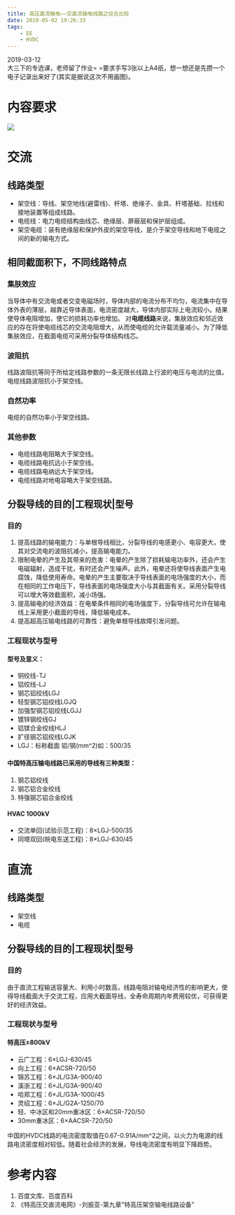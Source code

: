 ```yaml
---
title: 高压直流输电——交直流输电线路之综合比较
date: 2019-05-02 19:26:33
tags:
    - EE
    - HVDC
---
```

2019-03-12  
大三下的专选课，老师留了作业= =要求手写3张以上A4纸，想一想还是先攒一个电子记录出来好了(其实是据说这次不用画图)。
<!-- more -->

# 内容要求

![](src.jpg)

# 交流
## 线路类型
- 架空线：导线、架空地线(避雷线)、杆塔、绝缘子、金具、杆塔基础、拉线和接地装置等组成线路。
- 电缆线：电力电缆结构由线芯、绝缘层、屏蔽层和保护层组成。
- 架空电缆：装有绝缘层和保护外皮的架空导线，是介于架空导线和地下电缆之间的新的输电方式。

## 相同截面积下，不同线路特点
### 集肤效应
当导体中有交流电或者交变电磁场时，导体内部的电流分布不均匀，电流集中在导体外表的薄层，越靠近导体表面，电流密度越大，导体内部实际上电流较小。结果使导体电阻增加，使它的损耗功率也增加。
对**电缆线路**来说，集肤效应和邻近效应的存在将使电缆线芯的交流电阻增大，从而使电缆的允许载流量减小。为了降低集肤效应，在截面电缆可采用分裂导体结构线芯。

### 波阻抗
线路波阻抗等同于所给定线路参数的一条无限长线路上行波的电压与电流的比值。
电缆线路波阻抗小于架空线。

### 自然功率
电缆的自然功率小于架空线路。

### 其他参数
- 电缆线路电阻略大于架空线。
- 电缆线路电抗远小于架空线。
- 电缆线路电纳远大于架空线。
- 电缆线路对地电容略大于架空线路。

## 分裂导线的目的|工程现状|型号
### 目的
1. 提高线路的输电能力：与单根导线相比，分裂导线的电感更小、电容更大，使其对交流电的波阻抗减小，提高输电能力。
2. 限制电晕的产生及其带来的危害：电晕的产生除了损耗输电功率外，还会产生电磁辐射，造成干扰，有时还会产生噪声。此外，电晕还将使导线表面产生电腐蚀，降低使用寿命。电晕的产生主要取决于导线表面的电场强度的大小，而在相同的工作电压下，导线表面的电场强度大小与其截面有关。采用分裂导线可以增大等效截面积，减小场强。
3. 提高输电的经济效益：在电晕条件相同的电场强度下，分裂导线可允许在输电线上采用更小截面的导线，降低输电成本。
4. 提高超高压输电线路的可靠性：避免单根导线故障引发问题。
### 工程现状与型号
#### 型号及意义：
- 铜绞线-TJ
- 铝绞线-LJ
- 钢芯铝绞线LGJ
- 轻型钢芯铝绞线LGJQ
- 加强型钢芯铝绞线LGJJ
- 镀锌钢绞线GJ
- 铝镁合金绞线HLJ
- 扩径钢芯铝绞线LGJK
- LGJ：标称截面 铝/钢(mm^2)如：500/35

#### 中国特高压输电线路已采用的导线有三种类型：
1. 钢芯铝绞线
2. 钢芯铝合金绞线
3. 特强钢芯铝合金绞线

#### HVAC 1000kV
- 交流单回(试验示范工程)：8×LGJ-500/35
- 同塔双回(皖电东送工程)：8×LGJ-630/45

# 直流
## 线路类型
- 架空线
- 电缆

## 分裂导线的目的|工程现状|型号
### 目的
由于直流工程输送容量大、利用小时数高，线路电阻对输电经济性的影响更大，使得导线截面大于交流工程，应用大截面导线，全寿命周期内年费用较优，可获得更好的经济效益。
### 工程现状与型号
#### 特高压±800kV
- 云广工程：6×LGJ-630/45
- 向上工程：6×ACSR-720/50
- 锦苏工程：6×JL/G3A-900/40
- 溪浙工程：6×JL/G3A-900/40
- 哈郑工程：6×JL/G3A-1000/45
- 灵绍工程：6×JL/G2A-1250/70
- 轻、中冰区和20mm重冰区：6×ACSR-720/50
- 30mm重冰区：6×AACSR-720/50

中国的HVDC线路的电流密度取值在0.67-0.91A/mm^2之间，以火力为电源的线路电流密度相对较低。随着社会经济的发展，导线电流密度有明显下降趋势。

# 参考内容
1. 百度文库、百度百科
2. 《特高压交直流电网》-刘振亚-第九章"特高压架空输电线路设备"
